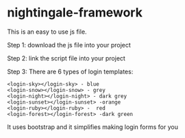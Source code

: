 # nightingale-framework

This is an easy to use js file.

Step 1:
download the js file into your project
  
Step 2:
  link the script file into your project
 
Step 3:
  There are 6 types of login templates:
  
    <login-sky></login-sky> - blue
    <login-snow></login-snow> - grey
    <login-night></login-night> - dark grey
    <login-sunset></login-sunset> -orange
    <login-ruby></login-ruby> -  red
    <login-forest></login-forest> -dark green
    
   It uses bootstrap and it simplifies making login forms for you
  
